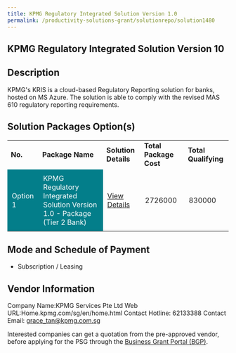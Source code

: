 ```yaml
---
title: KPMG Regulatory Integrated Solution Version 1.0
permalink: /productivity-solutions-grant/solutionrepo/solution1480
---
```


## KPMG Regulatory Integrated Solution Version 10

## Description

KPMG's KRIS is a cloud-based Regulatory Reporting solution for banks, hosted on MS Azure. The solution is able to comply with the revised MAS 610 regulatory reporting requirements. 

## Solution Packages Option(s)

<table>
<tr>
<td><b>No.</b></td>
<td><b>Package Name</b></td>
<td><b>Solution Details</b></td>
<td><b>Total Package Cost</b></td>
<td><b>Total Qualifying</b></td>
</tr>
<tr>
<td style='padding: 10px; background-color: #037E8A; color: #FFFFFF;'>Option 1</td>
<td style='padding: 10px; background-color: #037E8A; color: #FFFFFF;'>KPMG Regulatory Integrated Solution Version 1.0 - Package (Tier 2 Bank)</td>
<td style='padding: 10px;'><a href='https://www.gobusiness.gov.sg/images/psg/Desensitised_KPMG_Annex_3_Part_3.pdf' target='_blank'>View Details</a></td>
<td style='padding: 10px;'>2726000</td>
<td style='padding: 10px;'>830000</td>
</tr>
</table>

## Mode and Schedule of Payment

 - Subscription / Leasing

## Vendor Information

 Company Name:KPMG Services Pte Ltd
Web URL:Home.kpmg.com/sg/en/home.html
Contact Hotline: 62133388
Contact Email: grace_tan@kpmg.com.sg


Interested companies can get a quotation from the pre-approved vendor, before applying for the PSG through the <a href='https://www.businessgrants.gov.sg/'>Business Grant Portal (BGP)</a>.

<script src="/jquery/resize-tables.js"></script>
